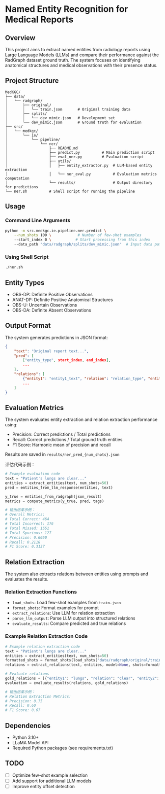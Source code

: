 # Named Entity Recognition for Medical Reports

## Overview
This project aims to extract named entities from radiology reports using Large Language Models (LLMs) and compare their performance against the RadGraph dataset ground truth. The system focuses on identifying anatomical structures and medical observations with their presence status.

## Project Structure
```
MedKGC/
├── data/
│   └── radgraph/
│       ├── original/
│       │   └── train.json       # Original training data
│       ├── splits/
│       │   └── dev_mimic.json   # Development set
│       └── dev_mimic.json       # Ground truth for evaluation
├── src/
│   └── medkgc/
│       └── ie/
│           └── pipeline/
│               └── ner/
│                   ├── README.md
│                   ├── predict.py          # Main prediction script
│                   ├── eval_ner.py         # Evaluation script
│                   ├── utils/
│                   │   ├── entity_extractor.py  # LLM-based entity extraction
│                   │   └── ner_eval.py          # Evaluation metrics computation
│                   └── results/                 # Output directory for predictions
└── ner.sh          # Shell script for running the pipeline
```

## Usage

### Command Line Arguments
```bash
python -m src.medkgc.ie.pipeline.ner.predict \
    --num_shots 100 \            # Number of few-shot examples
    --start_index 0 \           # Start processing from this index
    --data_path "data/radgraph/splits/dev_mimic.json"  # Input data path
```

### Using Shell Script
```bash
./ner.sh
```

## Entity Types
- OBS-DP: Definite Positive Observations
- ANAT-DP: Definite Positive Anatomical Structures
- OBS-U: Uncertain Observations
- OBS-DA: Definite Absent Observations

## Output Format
The system generates predictions in JSON format:
```json
{
    "text": "Original report text...",
    "pred": [
        ["entity_type", start_index, end_index],
        ...
    ],
    "relations": [
        {"entity1": "entity1_text", "relation": "relation_type", "entity2": "entity2_text"},
        ...
    ]
}
```

## Evaluation Metrics
The system evaluates entity extraction and relation extraction performance using:
- Precision: Correct predictions / Total predictions
- Recall: Correct predictions / Total ground truth entities
- F1 Score: Harmonic mean of precision and recall

Results are saved in `results/ner_pred_{num_shots}.json`

评估代码示例：
```python
# Example evaluation code
text = "Patient's lungs are clear..."
entities = extract_entities(text, num_shots=50)
pred = entities_from_llm_response(entities, text)

y_true = entities_from_radgraph(json_result)
metrics = compute_metrics(y_true, pred, tags)

# 输出结果示例：
# Overall Metrics:
# Total Correct: 464
# Total Incorrect: 176
# Total Missed: 1551
# Total Spurious: 127
# Precision: 0.6050
# Recall: 0.2118
# F1 Score: 0.3137
```

## Relation Extraction
The system also extracts relations between entities using prompts and evaluates the results.

### Relation Extraction Functions
- `load_shots`: Load few-shot examples from `train.json`
- `format_shots`: Format examples for prompt
- `extract_relations`: Use LLM for relation extraction
- `parse_llm_output`: Parse LLM output into structured relations
- `evaluate_results`: Compare predicted and true relations

### Example Relation Extraction Code
```python
# Example relation extraction code
text = "Patient's lungs are clear..."
entities = extract_entities(text, num_shots=50)
formatted_shots = format_shots(load_shots('data/radgraph/original/train.json', num_shots=3))
relations = extract_relations(text, entities, model=None, shots=formatted_shots)

# Evaluate relations
gold_relations = [{"entity1": "lungs", "relation": "clear", "entity2": "lungs"}]
evaluation = evaluate_results(relations, gold_relations)

# 输出结果示例：
# Relation Extraction Metrics:
# Precision: 0.75
# Recall: 0.60
# F1 Score: 0.67
```

## Dependencies
- Python 3.10+
- LLaMA Model API
- Required Python packages (see requirements.txt)

## TODO
- [ ] Optimize few-shot example selection
- [ ] Add support for additional LLM models
- [ ] Improve entity offset detection
